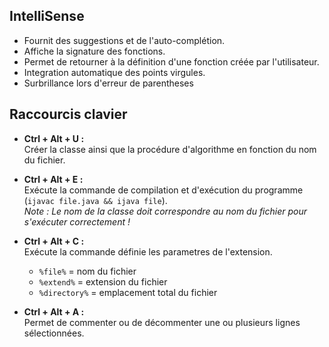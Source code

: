 ## IntelliSense

- Fournit des suggestions et de l'auto-complétion.
- Affiche la signature des fonctions.
- Permet de retourner à la définition d'une fonction créée par l'utilisateur.
- Integration automatique des points virgules.
- Surbrillance lors d'erreur de parentheses

## Raccourcis clavier

- **Ctrl + Alt + U :**  
  Créer la classe ainsi que la procédure d'algorithme en fonction du nom du fichier.

- **Ctrl + Alt + E :**  
  Exécute la commande de compilation et d'exécution du programme (`ijavac file.java && ijava file`).  
  _Note : Le nom de la classe doit correspondre au nom du fichier pour s'exécuter correctement !_

- **Ctrl + Alt + C :**  
  Exécute la commande définie les parametres de l'extension.

  - `%file%` = nom du fichier
  - `%extend%` = extension du fichier
  - `%directory%` = emplacement total du fichier

- **Ctrl + Alt + A :**  
  Permet de commenter ou de décommenter une ou plusieurs lignes sélectionnées.
